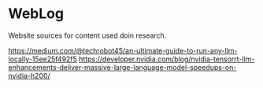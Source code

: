 # WebLog

Website sources for content used doin research.

https://medium.com/@techrobot45/an-ultimate-guide-to-run-any-llm-locally-15ee25f492f5
https://developer.nvidia.com/blog/nvidia-tensorrt-llm-enhancements-deliver-massive-large-language-model-speedups-on-nvidia-h200/ 

